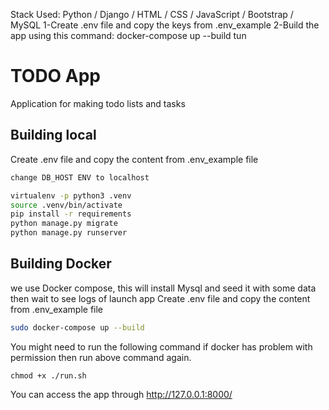 Stack Used: Python / Django / HTML / CSS / JavaScript / Bootstrap / MySQL
1-Create .env file and copy the keys from .env_example
2-Build the app using this command: docker-compose up --build
tun

# TODO App

Application for making todo lists and tasks

## Building local
Create .env file and copy the content from .env_example file

```bash
change DB_HOST ENV to localhost
```

```bash
virtualenv -p python3 .venv
source .venv/bin/activate
pip install -r requirements
python manage.py migrate
python manage.py runserver
```
## Building Docker

we use Docker compose, this will install Mysql and seed it with some data then wait to see logs of launch app
Create .env file and copy the content from .env_example file

```bash
sudo docker-compose up --build
```

You might need to run the following command if docker has problem with permission then run above command again.
```shell
chmod +x ./run.sh
```

You can access the app through http://127.0.0.1:8000/